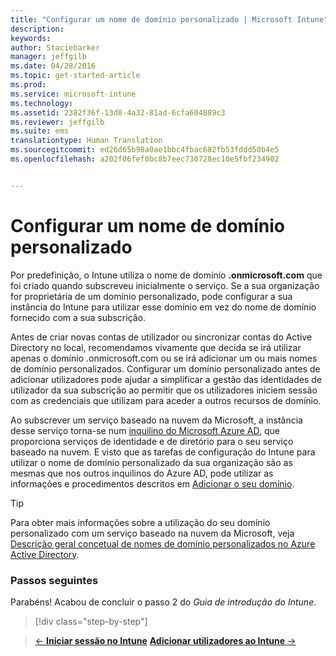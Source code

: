 ```yaml
---
title: "Configurar um nome de domínio personalizado | Microsoft Intune"
description: 
keywords: 
author: Staciebarker
manager: jeffgilb
ms.date: 04/28/2016
ms.topic: get-started-article
ms.prod: 
ms.service: microsoft-intune
ms.technology: 
ms.assetid: 2382f36f-13d8-4a32-81ad-6cfa604889c3
ms.reviewer: jeffgilb
ms.suite: ems
translationtype: Human Translation
ms.sourcegitcommit: ed26d65b98a0ae1bbc4fbac682fb53fddd50b4e5
ms.openlocfilehash: a202f06fef0bc8b7eec730728ec10e5fbf234902


---
```



# Configurar um nome de domínio personalizado

Por predefinição, o Intune utiliza o nome de domínio **<domain>.onmicrosoft.com** que foi criado quando subscreveu inicialmente o serviço. Se a sua organização for proprietária de um domínio personalizado, pode configurar a sua instância do Intune para utilizar esse domínio em vez do nome de domínio fornecido com a sua subscrição.

Antes de criar novas contas de utilizador ou sincronizar contas do Active Directory no local, recomendamos vivamente que decida se irá utilizar apenas o domínio .onmicrosoft.com ou se irá adicionar um ou mais nomes de domínio personalizados. Configurar um domínio personalizado antes de adicionar utilizadores pode ajudar a simplificar a gestão das identidades de utilizador da sua subscrição ao permitir que os utilizadores iniciem sessão com as credenciais que utilizam para aceder a outros recursos de domínio.

Ao subscrever um serviço baseado na nuvem da Microsoft, a instância desse serviço torna-se num [inquilino do Microsoft Azure AD](http://technet.microsoft.com/library/jj573650.aspx#BKMK_WhatIsAnAzureADTenant), que proporciona serviços de identidade e de diretório para o seu serviço baseado na nuvem. E visto que as tarefas de configuração do Intune para utilizar o nome de domínio personalizado da sua organização são as mesmas que nos outros inquilinos do Azure AD, pode utilizar as informações e procedimentos descritos em [Adicionar o seu domínio](https://azure.microsoft.com/documentation/articles/active-directory-add-domain/).

> [!TIP]
> Para obter mais informações sobre a utilização do seu domínio personalizado com um serviço baseado na nuvem da Microsoft, veja [Descrição geral concetual de nomes de domínio personalizados no Azure Active Directory](https://azure.microsoft.com/documentation/articles/active-directory-add-domain-concepts/).

### Passos seguintes
Parabéns! Acabou de concluir o passo 2 do *Guia de introdução do Intune*.

>[!div class="step-by-step"]

>[&larr; **Iniciar sessão no Intune**](.\start-with-a-paid-subscription-to-microsoft-intune-step-1.md)     [**Adicionar utilizadores ao Intune** &rarr;](.\start-with-a-paid-subscription-to-microsoft-intune-step-3.md)  



<!--HONumber=Jun16_HO4-->


